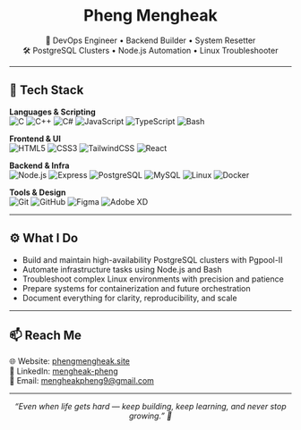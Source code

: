 <h1 align="center">Pheng Mengheak</h1>
<p align="center">
  🚀 DevOps Engineer • Backend Builder • System Resetter<br>
  🛠️ PostgreSQL Clusters • Node.js Automation • Linux Troubleshooter
</p>

---

## 🧠 Tech Stack

**Languages & Scripting**  
![C](https://img.shields.io/badge/-C-00599C?style=flat-square&logo=c&logoColor=white)
![C++](https://img.shields.io/badge/-C++-00599C?style=flat-square&logo=c%2B%2B&logoColor=white)
![C#](https://img.shields.io/badge/-C%23-239120?style=flat-square&logo=c-sharp&logoColor=white)
![JavaScript](https://img.shields.io/badge/-JavaScript-F7DF1E?style=flat-square&logo=javascript&logoColor=black)
![TypeScript](https://img.shields.io/badge/-TypeScript-3178C6?style=flat-square&logo=typescript&logoColor=white)
![Bash](https://img.shields.io/badge/-Bash-4EAA25?style=flat-square&logo=gnubash&logoColor=white)

**Frontend & UI**  
![HTML5](https://img.shields.io/badge/-HTML5-E34F26?style=flat-square&logo=html5&logoColor=white)
![CSS3](https://img.shields.io/badge/-CSS3-1572B6?style=flat-square&logo=css3&logoColor=white)
![TailwindCSS](https://img.shields.io/badge/-TailwindCSS-38B2AC?style=flat-square&logo=tailwind-css&logoColor=white)
![React](https://img.shields.io/badge/-React-61DAFB?style=flat-square&logo=react&logoColor=black)

**Backend & Infra**  
![Node.js](https://img.shields.io/badge/-Node.js-339933?style=flat-square&logo=node.js&logoColor=white)
![Express](https://img.shields.io/badge/-Express.js-000000?style=flat-square&logo=express&logoColor=white)
![PostgreSQL](https://img.shields.io/badge/-PostgreSQL-4169E1?style=flat-square&logo=postgresql&logoColor=white)
![MySQL](https://img.shields.io/badge/-MySQL-4479A1?style=flat-square&logo=mysql&logoColor=white)
![Linux](https://img.shields.io/badge/-Linux-FCC624?style=flat-square&logo=linux&logoColor=black)
![Docker](https://img.shields.io/badge/-Docker-2496ED?style=flat-square&logo=docker&logoColor=white)

**Tools & Design**  
![Git](https://img.shields.io/badge/-Git-F05032?style=flat-square&logo=git&logoColor=white)
![GitHub](https://img.shields.io/badge/-GitHub-181717?style=flat-square&logo=github&logoColor=white)
![Figma](https://img.shields.io/badge/-Figma-F24E1E?style=flat-square&logo=figma&logoColor=white)
![Adobe XD](https://img.shields.io/badge/-AdobeXD-FF61F6?style=flat-square&logo=adobe-xd&logoColor=white)

---

## ⚙️ What I Do

- Build and maintain high-availability PostgreSQL clusters with Pgpool-II  
- Automate infrastructure tasks using Node.js and Bash  
- Troubleshoot complex Linux environments with precision and patience  
- Prepare systems for containerization and future orchestration  
- Document everything for clarity, reproducibility, and scale  

---

## 📫 Reach Me

🌐 Website: [phengmengheak.site](https://phengmengheak.site)  
💼 LinkedIn: [mengheak-pheng](https://www.linkedin.com/in/mengheak-pheng-598442354/)  
📧 Email: [mengheakpheng9@gmail.com](mailto:mengheakpheng9@gmail.com)

---

<p align="center"><i>“Even when life gets hard — keep building, keep learning, and never stop growing.” 💪</i></p>
